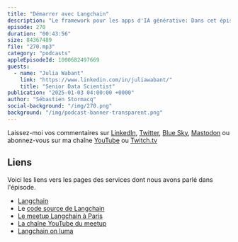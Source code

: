 ```yaml
---
title: "Démarrer avec Langchain"
description: "Le framework pour les apps d'IA générative: Dans cet épisode, Seb échange avec Julia Wabant au sujet de LangChain, un framework open source conçu pour faciliter le développement d’applications s’appuyant sur des modèles de langage étendus (LLMs) et l’IA générative. Ils explorent les composants de LangChain, le rôle des agents dans l’orchestration des tâches complexes, et les défis techniques rencontrés par les développeurs. Julia partage des exemples concrets d’utilisation et explique comment intégrer cette technologie dans des processus métiers existants. L’épisode aborde également le soutien de la communauté LangChain, du meetup français que Julia à co-créé et les perspectives d’avenir pour l’IA générative."
episode: 270
duration: "00:43:56"
size: 84367489
file: "270.mp3"
category: "podcasts"
appleEpisodeId: 1000682497669
guests:
  - name: "Julia Wabant"
    link: "https://www.linkedin.com/in/juliawabant/"
    title: "Senior Data Scientist"
publication: "2025-01-03 04:00:00 +0000"
author: "Sébastien Stormacq"
social-background: "/img/270.png"
background: "/img/podcast-banner-transparent.png"
---
```


Laissez-moi vos commentaires sur [LinkedIn](https://www.linkedin.com/in/sebastienstormacq/), [Twitter](https://twitter.com/sebsto), [Blue Sky](https://bsky.app/profile/sebsto.bsky.social), [Mastodon](https://awscommunity.social/@sebsto) ou abonnez-vous sur ma chaîne [YouTube](https://www.youtube.com/sebsto) ou [Twitch.tv](https://www.twitch.tv/sebAWS)

## Liens

Voici les liens vers les pages des services dont nous avons parlé dans l'épisode.

- [Langchain](https://www.langchain.com)
- Le [code source de Langchain](https://github.com/langchain-ai)
- [Le meetup Langchain à Paris](https://www.meetup.com/paris-langchain-llm-meetup-innovating-language-technology/)
- [La chaîne YouTube du meetup](https://www.youtube.com/@MultimodalAICommunity)
- [Langchain on luma](https://lu.ma/langchain)


